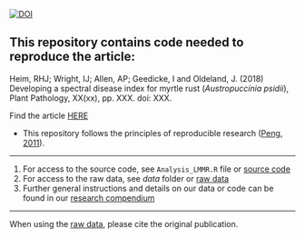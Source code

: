 [![DOI](https://zenodo.org/badge/DOI/10.5281/zenodo.2094120.svg)](https://zenodo.org/record/2094120#.XAzELeIxmUk)


## This repository contains code needed to reproduce the article:

Heim, RHJ; Wright, IJ; Allen, AP; Geedicke, I and Oldeland, J. (2018) 
Developing a spectral disease index for myrtle rust (*Austropuccinia psidii*), 
Plant Pathology, XX(xx), pp. XXX. doi: XXX.

Find the article [HERE](http://XXX)

* This repository follows the principles of reproducible research ([Peng, 2011](http://www.sciencemag.org/content/334/6060/1226)).
***
    
1. For access to the source code, see `Analysis_LMMR.R` file or [source code](https://github.com/ReneHeim/RustIndex/blob/master/Analysis_LMMR.R)  
2. For access to the raw data, see *data* folder or [raw data](https://github.com/ReneHeim/RustIndex/tree/master/data) 
3. Further general instructions and details on our data or code can be found 
in our [research compendium](https://reneheim.github.io/RustIndex/data.html)
    
***
When using the [raw data](https://github.com/ReneHeim/RustIndex/tree/master/data),
please cite the original publication.



